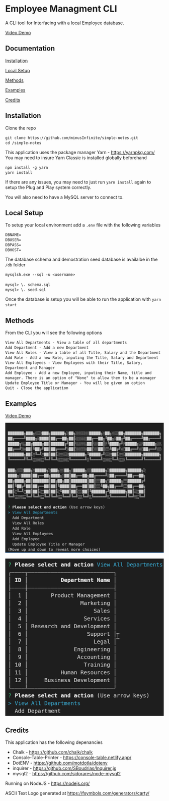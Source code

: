 # Employee Managment CLI

A CLI tool for Interfacing with a local Employee database.

[Video Demo](https://youtu.be/5_asQPjHZGw)

## Documentation

[Installation](#installation)

[Local Setup](#local-setup)

[Methods](#Methods)

[Examples](#examples)

[Credits](#credits)

## Installation

Clone the repo

```Shell
git clone https://github.com/minusInfinite/simple-notes.git
cd /simple-notes
```

This application uses the package manager Yarn - https://yarnpkg.com/
You may need to insure Yarn Classic is installed globally beforehand

```Shell
npm install -g yarn
yarn install
```

If there are any issues, you may need to just run `yarn install` again to setup the Plug and Play system correctly.

You will also need to have a MySQL server to connect to.

## Local Setup

To setup your local environment add a `.env` file with the following variables

```env
DBNAME=
DBUSER=
DBPASS=
DBHOST=
```

The database schema and demostration seed database is availalbe in the `/db` folder

```mysql
mysqlsh.exe --sql -u <username>

mysql> \. schema.sql
mysql> \. seed.sql

```

Once the database is setup you will be able to run the application with `yarn start`

## Methods

From the CLI you will see the following options

```Shell
View All Departments - View a table of all departments
Add Department - Add a new Department
View All Roles - View a table of all Title, Salary and the Department
Add Role - Add a new Role, inputing the Title, Salary and Department
View All Employees - View Employees with their Title, Salary, Department and Manager
Add Employee - Add a new Employee, inputing their Name, title and manager. There is an option of "None" to allow them to be a manager
Update Employee Title or Manager - You will be given an option
Quit - Close the application
```

## Examples

[Video Demo](https://youtu.be/5_asQPjHZGw)

![The CLI when the application is started](./assets/example1.png)

![The CLI when a table is selected](./assets/example2.png)

## Credits

This application has the following depenancies

- Chalk - <https://github.com/chalk/chalk>
- Console-Table-Printer - <https://console-table.netlify.app/>
- DotENV - <https://github.com/motdotla/dotenv>
- inquirer - <https://github.com/SBoudrias/Inquirer.js>
- mysql2 - <https://github.com/sidorares/node-mysql2>

Running on NodeJS - <https://nodejs.org/>

ASCII Text Logo generated at <https://fsymbols.com/generators/carty/>
